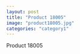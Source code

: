 ```yaml
---
layout: post
title: "Product 18005"
image: "product18005.jpg"
categories: "category1"
---
```

Product 18005
